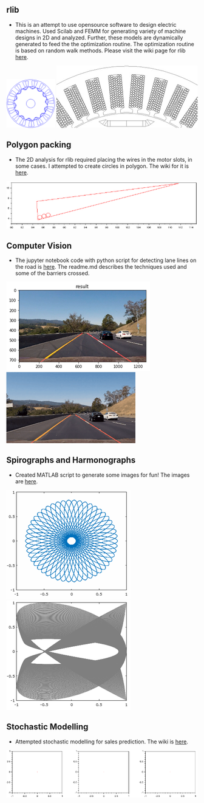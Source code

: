 [//]: # (Image References)
[Logo]: ./images/rlib-logo_avatar.png "Logo"
[Wires]: ./images/wires_in_slots1.jpg "Wires"
[Circles]: ./images/circlepacking.gif "Circles"
[CompVision]: ./images/compvisionresult.png "Computer Vision"
[lanelines]: ./images/lanelines.gif "LaneLines"
[spirograph]: ./images/spirograph.png "Spirograph"
[harmonograph]: ./images/harmonograph.png "Harmonograph"
[stochasticmodelling]: ./images/stochasticmodelling.gif "Stochastic Modelling"

## rlib ##
* This is an attempt to use opensource software to design electric machines. Used Scilab and FEMM for generating variety of machine designs in 2D and analyzed. Further, these models are dynamically generated to feed the the optimization routine. The optimization routine is based on random walk methods. Please visit the wiki page for rlib [here](https://bitbucket.org/saras152/rlib/wiki).

![alt text][Logo]
![alt text][Wires]

## Polygon packing ##
* The 2D analysis for rlib required placing the wires in the motor slots, in some cases. I attempted to create circles in polygon. The wiki for it is [here](https://bitbucket.org/saras152/polygon_packing/wiki/Home).

![alt text][Circles]


## Computer Vision ##
* The jupyter notebook code with python script for detecting lane lines on the road is [here](https://github.com/saras152/Finding_Lane_Lines_on_the_Road). The readme.md describes the techniques used and some of the barriers crossed.

![alt text][CompVision]![alt text][lanelines]


## Spirographs and Harmonographs ##
* Created MATLAB script to generate some images for fun! The images are [here](https://bitbucket.org/saras152/harmonograph/wiki).

![alt text][spirograph]
![alt text][harmonograph]

## Stochastic Modelling ##
* Attempted stochastic modelling for sales prediction. The wiki is [here](https://bitbucket.org/saras152/marketmodellingstochastic/wiki/Home).

![Stochastic Modelling GIF][stochasticmodelling]
